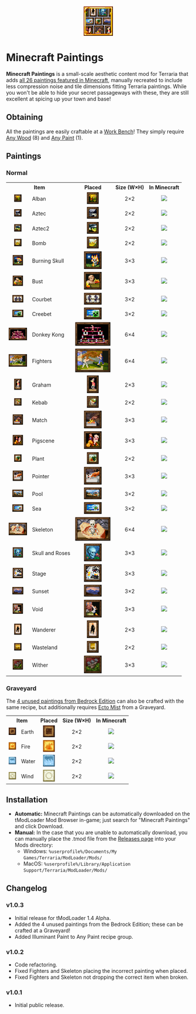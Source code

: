<p align="center">
    <img src="https://github.com/Barometz-Mod/MinecraftPaintings/blob/main/icon.png">
</p>

# Minecraft Paintings
**Minecraft Paintings** is a small-scale aesthetic content mod for Terraria that adds [all 26 paintings featured in Minecraft](https://minecraft.gamepedia.com/Painting), manually recreated to include less compression noise and tile dimensions fitting Terraria paintings. While you won't be able to hide your secret passageways with these, they are still excellent at spicing up your town and base!

## Obtaining
All the paintings are easily craftable at a [Work Bench](https://terraria.gamepedia.com/Work_Benches)! They simply require [Any Wood](https://terraria.gamepedia.com/Woods) (8) and [Any Paint](https://terraria.gamepedia.com/Paints) (1).

## Paintings
### Normal
<table>
    <tr>
        <th colspan="2" align="center">Item</th>
        <th align="center">Placed</th>
        <th align="center">Size (W×H)</th>
        <th align="center">In Minecraft</th>
    </tr>
    <tr>
        <td align="center"><img src="https://github.com/Barometz-Mod/MinecraftPaintings/blob/main/Items/TwoxTwo/Alban.png"></td>
        <td>Alban</td>
        <td align="center"><img src="https://github.com/Barometz-Mod/MinecraftPaintings/blob/main/doc/PlacedVisuals/Alban.png"></td>
        <td align="center">2×2</td>
        <td align="center"><img src="https://static.wikia.nocookie.net/minecraft_gamepedia/images/e/e0/Alban_%28texture%29_JE1_BE1.png/revision/latest/scale-to-width-down/160?cb=20201027071925" width="32px"></td>
    </tr>
    <tr>
        <td align="center"><img src="https://github.com/Barometz-Mod/MinecraftPaintings/blob/main/Items/TwoxTwo/Aztec.png"></td>
        <td>Aztec</td>
        <td align="center"><img src="https://github.com/Barometz-Mod/MinecraftPaintings/blob/main/doc/PlacedVisuals/Aztec.png"></td>
        <td align="center">2×2</td>
        <td align="center"><img src="https://static.wikia.nocookie.net/minecraft_gamepedia/images/a/ae/Aztec_%28texture%29_JE1_BE1.png/revision/latest/scale-to-width-down/160?cb=20201027071915" width="32px"></td>
    </tr>
    <tr>
        <td align="center"><img src="https://github.com/Barometz-Mod/MinecraftPaintings/blob/main/Items/TwoxTwo/Aztec2.png"></td>
        <td>Aztec2</td>
        <td align="center"><img src="https://github.com/Barometz-Mod/MinecraftPaintings/blob/main/doc/PlacedVisuals/Aztec2.png"></td>
        <td align="center">2×2</td>
        <td align="center"><img src="https://static.wikia.nocookie.net/minecraft_gamepedia/images/0/0d/Aztec2_%28texture%29_JE1_BE1.png/revision/latest/scale-to-width-down/160?cb=20201027071934" width="32px"></td>
    </tr>
    <tr>
        <td align="center"><img src="https://github.com/Barometz-Mod/MinecraftPaintings/blob/main/Items/TwoxTwo/Bomb.png"></td>
        <td>Bomb</td>
        <td align="center"><img src="https://github.com/Barometz-Mod/MinecraftPaintings/blob/main/doc/PlacedVisuals/Bomb.png"></td>
        <td align="center">2×2</td>
        <td align="center"><img src="https://static.wikia.nocookie.net/minecraft_gamepedia/images/4/48/Bomb_%28texture%29_JE1_BE1.png/revision/latest/scale-to-width-down/160?cb=20201027071942" width="32px"></td>
    </tr>
    <tr>
        <td align="center"><img src="https://github.com/Barometz-Mod/MinecraftPaintings/blob/main/Items/ThreexThree/BurningSkull.png"></td>
        <td>Burning Skull</td>
        <td align="center"><img src="https://github.com/Barometz-Mod/MinecraftPaintings/blob/main/doc/PlacedVisuals/BurningSkull.png"></td>
        <td align="center">3×3</td>
        <td align="center"><img src="https://static.wikia.nocookie.net/minecraft_gamepedia/images/2/2a/Burning_Skull_%28texture%29_JE2_BE1.png/revision/latest/scale-to-width-down/600?cb=20201027062512" width="128px"></td>
    </tr>
    <tr>
        <td align="center"><img src="https://github.com/Barometz-Mod/MinecraftPaintings/blob/main/Items/ThreexThree/Bust.png"></td>
        <td>Bust</td>
        <td align="center"><img src="https://github.com/Barometz-Mod/MinecraftPaintings/blob/main/doc/PlacedVisuals/Bust.png"></td>
        <td align="center">3×3</td>
        <td align="center"><img src="https://static.wikia.nocookie.net/minecraft_gamepedia/images/b/b0/Bust_%28texture%29_JE1_BE1.png/revision/latest/scale-to-width-down/320?cb=20201027074001" width="64px"></td>
    </tr>
    <tr>
        <td align="center"><img src="https://github.com/Barometz-Mod/MinecraftPaintings/blob/main/Items/ThreexTwo/Courbet.png"></td>
        <td>Courbet</td>
        <td align="center"><img src="https://github.com/Barometz-Mod/MinecraftPaintings/blob/main/doc/PlacedVisuals/Courbet.png"></td>
        <td align="center">3×2</td>
        <td align="center"><img src="https://static.wikia.nocookie.net/minecraft_gamepedia/images/a/ac/Courbet_%28texture%29_JE1_BE1.png/revision/latest/scale-to-width-down/320?cb=20201027073211" width="64px"></td>
    </tr>
    <tr>
        <td align="center"><img src="https://github.com/Barometz-Mod/MinecraftPaintings/blob/main/Items/ThreexTwo/Creebet.png"></td>
        <td>Creebet</td>
        <td align="center"><img src="https://github.com/Barometz-Mod/MinecraftPaintings/blob/main/doc/PlacedVisuals/Creebet.png"></td>
        <td align="center">3×2</td>
        <td align="center"><img src="https://static.wikia.nocookie.net/minecraft_gamepedia/images/8/83/Creebet_%28texture%29_JE1_BE1.png/revision/latest/scale-to-width-down/320?cb=20201027073236" width="64px"></td>
    </tr>
    <tr>
        <td align="center"><img src="https://github.com/Barometz-Mod/MinecraftPaintings/blob/main/Items/SixxFour/DonkeyKong.png"></td>
        <td>Donkey Kong</td>
        <td align="center"><img src="https://github.com/Barometz-Mod/MinecraftPaintings/blob/main/doc/PlacedVisuals/DonkeyKong.png"></td>
        <td align="center">6×4</td>
        <td align="center"><img src="https://static.wikia.nocookie.net/minecraft_gamepedia/images/6/64/Donkey_Kong_%28texture%29_JE1_BE1.png/revision/latest/scale-to-width-down/640?cb=20201027074201" width="128px"></td>
    </tr>
    <tr>
        <td align="center"><img src="https://github.com/Barometz-Mod/MinecraftPaintings/blob/main/Items/SixxFour/Fighters.png"></td>
        <td>Fighters</td>
        <td align="center"><img src="https://github.com/Barometz-Mod/MinecraftPaintings/blob/main/doc/PlacedVisuals/Fighters.png"></td>
        <td align="center">6×4</td>
        <td align="center"><img src="https://static.wikia.nocookie.net/minecraft_gamepedia/images/1/1f/Fighters_%28texture%29_JE1_BE1.png/revision/latest/scale-to-width-down/640?cb=20201027074143" width="128px"></td>
    </tr>
    <tr>
        <td align="center"><img src="https://github.com/Barometz-Mod/MinecraftPaintings/blob/main/Items/TwoxThree/Graham.png"></td>
        <td>Graham</td>
        <td align="center"><img src="https://github.com/Barometz-Mod/MinecraftPaintings/blob/main/doc/PlacedVisuals/Graham.png"></td>
        <td align="center">2×3</td>
        <td align="center"><img src="https://static.wikia.nocookie.net/minecraft_gamepedia/images/0/04/Graham_%28texture%29_JE1_BE1.png/revision/latest/scale-to-width-down/160?cb=20201027072924" width="32px"></td>
    </tr>
    <tr>
        <td align="center"><img src="https://github.com/Barometz-Mod/MinecraftPaintings/blob/main/Items/TwoxTwo/Kebab.png"></td>
        <td>Kebab</td>
        <td align="center"><img src="https://github.com/Barometz-Mod/MinecraftPaintings/blob/main/doc/PlacedVisuals/Kebab.png"></td>
        <td align="center">2×2</td>
        <td align="center"><img src="https://static.wikia.nocookie.net/minecraft_gamepedia/images/c/cf/Kebab_%28texture%29_JE1_BE1.png/revision/latest/scale-to-width-down/160?cb=20201027071904" width="32px"></td>
    </tr>
    <tr>
        <td align="center"><img src="https://github.com/Barometz-Mod/MinecraftPaintings/blob/main/Items/ThreexThree/Match.png"></td>
        <td>Match</td>
        <td align="center"><img src="https://github.com/Barometz-Mod/MinecraftPaintings/blob/main/doc/PlacedVisuals/Match.png"></td>
        <td align="center">3×3</td>
        <td align="center"><img src="https://static.wikia.nocookie.net/minecraft_gamepedia/images/3/3b/Match_%28texture%29_JE1_BE1.png/revision/latest/scale-to-width-down/320?cb=20201027073953" width="64px"></td>
    </tr>
    <tr>
        <td align="center"><img src="https://github.com/Barometz-Mod/MinecraftPaintings/blob/main/Items/ThreexThree/Pigscene.png"></td>
        <td>Pigscene</td>
        <td align="center"><img src="https://github.com/Barometz-Mod/MinecraftPaintings/blob/main/doc/PlacedVisuals/Pigscene.png"></td>
        <td align="center">3×3</td>
        <td align="center"><img src="https://static.wikia.nocookie.net/minecraft_gamepedia/images/b/be/Pigscene_%28texture%29_JE1_BE1.png/revision/latest/scale-to-width-down/600?cb=20201027074218" width="128px"></td>
    </tr>
    <tr>
        <td align="center"><img src="https://github.com/Barometz-Mod/MinecraftPaintings/blob/main/Items/TwoxTwo/Plant.png"></td>
        <td>Plant</td>
        <td align="center"><img src="https://github.com/Barometz-Mod/MinecraftPaintings/blob/main/doc/PlacedVisuals/Plant.png"></td>
        <td align="center">2×2</td>
        <td align="center"><img src="https://static.wikia.nocookie.net/minecraft_gamepedia/images/5/5c/Plant_%28texture%29_JE1_BE1.png/revision/latest/scale-to-width-down/160?cb=20201027072149" width="32px"></td>
    </tr>
    <tr>
        <td align="center"><img src="https://github.com/Barometz-Mod/MinecraftPaintings/blob/main/Items/ThreexThree/Pointer.png"></td>
        <td>Pointer</td>
        <td align="center"><img src="https://github.com/Barometz-Mod/MinecraftPaintings/blob/main/doc/PlacedVisuals/Pointer.png"></td>
        <td align="center">3×3</td>
        <td align="center"><img src="https://static.wikia.nocookie.net/minecraft_gamepedia/images/0/02/Pointer_%28texture%29_JE1_BE1.png/revision/latest/scale-to-width-down/600?cb=20201027074210" width="128px"></td>
    </tr>
    <tr>
        <td align="center"><img src="https://github.com/Barometz-Mod/MinecraftPaintings/blob/main/Items/ThreexTwo/Pool.png"></td>
        <td>Pool</td>
        <td align="center"><img src="https://github.com/Barometz-Mod/MinecraftPaintings/blob/main/doc/PlacedVisuals/Pool.png"></td>
        <td align="center">3×2</td>
        <td align="center"><img src="https://static.wikia.nocookie.net/minecraft_gamepedia/images/e/ee/Pool_%28texture%29_JE1_BE1.png/revision/latest/scale-to-width-down/320?cb=20201027073203" width="64px"></td>
    </tr>
    <tr>
        <td align="center"><img src="https://github.com/Barometz-Mod/MinecraftPaintings/blob/main/Items/ThreexTwo/Sea.png"></td>
        <td>Sea</td>
        <td align="center"><img src="https://github.com/Barometz-Mod/MinecraftPaintings/blob/main/doc/PlacedVisuals/Sea.png"></td>
        <td align="center">3×2</td>
        <td align="center"><img src="https://static.wikia.nocookie.net/minecraft_gamepedia/images/c/ca/Sea_%28texture%29_JE2_BE1.png/revision/latest/scale-to-width-down/320?cb=20201027073228" width="64px"></td>
    </tr>
    <tr>
        <td align="center"><img src="https://github.com/Barometz-Mod/MinecraftPaintings/blob/main/Items/SixxFour/Skeleton.png"></td>
        <td>Skeleton</td>
        <td align="center"><img src="https://github.com/Barometz-Mod/MinecraftPaintings/blob/main/doc/PlacedVisuals/Skeleton.png"></td>
        <td align="center">6×4</td>
        <td align="center"><img src="https://static.wikia.nocookie.net/minecraft_gamepedia/images/3/33/Skeleton_%28painting_texture%29_JE1_BE1.png/revision/latest/scale-to-width-down/640?cb=20201027074151" width="128px"></td>
    </tr>
    <tr>
        <td align="center"><img src="https://github.com/Barometz-Mod/MinecraftPaintings/blob/main/Items/ThreexThree/SkullAndRoses.png"></td>
        <td>Skull and Roses</td>
        <td align="center"><img src="https://github.com/Barometz-Mod/MinecraftPaintings/blob/main/doc/PlacedVisuals/SkullAndRoses.png"></td>
        <td align="center">3×3</td>
        <td align="center"><img src="https://static.wikia.nocookie.net/minecraft_gamepedia/images/8/8c/Skull_and_Roses_%28texture%29_JE1_BE1.png/revision/latest/scale-to-width-down/320?cb=20201027074035" width="64px"></td>
    </tr>
    <tr>
        <td align="center"><img src="https://github.com/Barometz-Mod/MinecraftPaintings/blob/main/Items/ThreexThree/Stage.png"></td>
        <td>Stage</td>
        <td align="center"><img src="https://github.com/Barometz-Mod/MinecraftPaintings/blob/main/doc/PlacedVisuals/Stage.png"></td>
        <td align="center">3×3</td>
        <td align="center"><img src="https://static.wikia.nocookie.net/minecraft_gamepedia/images/f/f4/Stage_%28texture%29_JE2_BE1.png/revision/latest/scale-to-width-down/320?cb=20201027074012" width="64px"></td>
    </tr>
    <tr>
        <td align="center"><img src="https://github.com/Barometz-Mod/MinecraftPaintings/blob/main/Items/ThreexTwo/Sunset.png"></td>
        <td>Sunset</td>
        <td align="center"><img src="https://github.com/Barometz-Mod/MinecraftPaintings/blob/main/doc/PlacedVisuals/Sunset.png"></td>
        <td align="center">3×2</td>
        <td align="center"><img src="https://static.wikia.nocookie.net/minecraft_gamepedia/images/b/bc/Sunset_%28texture%29_JE1_BE1.png/revision/latest/scale-to-width-down/320?cb=20201027073218" width="64px"></td>
    </tr>
    <tr>
        <td align="center"><img src="https://github.com/Barometz-Mod/MinecraftPaintings/blob/main/Items/ThreexThree/Void.png"></td>
        <td>Void</td>
        <td align="center"><img src="https://github.com/Barometz-Mod/MinecraftPaintings/blob/main/doc/PlacedVisuals/Void.png"></td>
        <td align="center">3×3</td>
        <td align="center"><img src="https://static.wikia.nocookie.net/minecraft_gamepedia/images/2/23/Void_%28texture%29_JE1_BE1.png/revision/latest/scale-to-width-down/320?cb=20201027074025" width="64px"></td>
    </tr>
    <tr>
        <td align="center"><img src="https://github.com/Barometz-Mod/MinecraftPaintings/blob/main/Items/TwoxThree/Wanderer.png"></td>
        <td>Wanderer</td>
        <td align="center"><img src="https://github.com/Barometz-Mod/MinecraftPaintings/blob/main/doc/PlacedVisuals/Wanderer.png"></td>
        <td align="center">2×3</td>
        <td align="center"><img src="https://static.wikia.nocookie.net/minecraft_gamepedia/images/5/52/Wanderer_%28texture%29_JE1_BE1.png/revision/latest/scale-to-width-down/160?cb=20201027072755" width="32px"></td>
    </tr>
    <tr>
        <td align="center"><img src="https://github.com/Barometz-Mod/MinecraftPaintings/blob/main/Items/TwoxTwo/Wasteland.png"></td>
        <td>Wasteland</td>
        <td align="center"><img src="https://github.com/Barometz-Mod/MinecraftPaintings/blob/main/doc/PlacedVisuals/Wasteland.png"></td>
        <td align="center">2×2</td>
        <td align="center"><img src="https://static.wikia.nocookie.net/minecraft_gamepedia/images/8/8d/Wasteland_%28texture%29_JE1_BE1.png/revision/latest/scale-to-width-down/160?cb=20201027072158" width="32px"></td>
    </tr>
    <tr>
        <td align="center"><img src="https://github.com/Barometz-Mod/MinecraftPaintings/blob/main/Items/ThreexThree/Wither.png"></td>
        <td>Wither</td>
        <td align="center"><img src="https://github.com/Barometz-Mod/MinecraftPaintings/blob/main/doc/PlacedVisuals/Wither.png"></td>
        <td align="center">3×3</td>
        <td align="center"><img src="https://static.wikia.nocookie.net/minecraft_gamepedia/images/9/94/Wither_%28painting_texture%29_JE1_BE1.png/revision/latest/scale-to-width-down/320?cb=20201027074043" width="64px"></td>
    </tr>
</table>

### Graveyard
The [4 unused paintings from Bedrock Edition](https://minecraft.gamepedia.com/wiki/Bedrock_Edition_unused_features#Paintings) can also be crafted with the same recipe, but additionally requires [Ecto Mist](https://terraria.fandom.com/wiki/Ecto_Mist) from a Graveyard.
<table>
    <tr>
        <th colspan="2" align="center">Item</th>
        <th align="center">Placed</th>
        <th align="center">Size (W×H)</th>
        <th align="center">In Minecraft</th>
    </tr>
    <tr>
        <td align="center"><img src="https://github.com/Barometz-Mod/MinecraftPaintings/blob/main/Items/TwoxTwo/Earth.png"></td>
        <td>Earth</td>
        <td align="center"><img src="https://github.com/Barometz-Mod/MinecraftPaintings/blob/main/doc/PlacedVisuals/Earth.png"></td>
        <td align="center">2×2</td>
        <td align="center"><img src="https://static.wikia.nocookie.net/minecraft_gamepedia/images/8/81/Earth_%28texture%29_BE2.png/revision/latest?cb=20201201163052&format=original" width="32px"></td>
    </tr>
    <tr>
        <td align="center"><img src="https://github.com/Barometz-Mod/MinecraftPaintings/blob/main/Items/TwoxTwo/Fire.png"></td>
        <td>Fire</td>
        <td align="center"><img src="https://github.com/Barometz-Mod/MinecraftPaintings/blob/main/doc/PlacedVisuals/Fire.png"></td>
        <td align="center">2×2</td>
        <td align="center"><img src="https://static.wikia.nocookie.net/minecraft_gamepedia/images/1/18/Fire_%28texture%29_BE2.png/revision/latest?cb=20201201163117&format=original" width="32px"></td>
    </tr>
    <tr>
        <td align="center"><img src="https://github.com/Barometz-Mod/MinecraftPaintings/blob/main/Items/TwoxTwo/Water.png"></td>
        <td>Water</td>
        <td align="center"><img src="https://github.com/Barometz-Mod/MinecraftPaintings/blob/main/doc/PlacedVisuals/Water.png"></td>
        <td align="center">2×2</td>
        <td align="center"><img src="https://static.wikia.nocookie.net/minecraft_gamepedia/images/b/b4/Water_%28texture%29_BE2.png/revision/latest?cb=20201201163203&format=original" width="32px"></td>
    </tr>
    <tr>
        <td align="center"><img src="https://github.com/Barometz-Mod/MinecraftPaintings/blob/main/Items/TwoxTwo/Wind.png"></td>
        <td>Wind</td>
        <td align="center"><img src="https://github.com/Barometz-Mod/MinecraftPaintings/blob/main/doc/PlacedVisuals/Wind.png"></td>
        <td align="center">2×2</td>
        <td align="center"><img src="https://static.wikia.nocookie.net/minecraft_gamepedia/images/7/7d/Wind_%28texture%29_BE2.png/revision/latest?cb=20201201163223&format=original" width="32px"></td>
    </tr>
</table>

## Installation
- **Automatic:** Minecraft Paintings can be automatically downloaded on the tModLoader Mod Browser in-game; just search for "Minecraft Paintings" and click Download.
- **Manual:** In the case that you are unable to automatically download, you can manually place the .tmod file from the [Releases page](https://github.com/Barometz-Mod/MinecraftPaintings/releases/latest) into your Mods directory:
    - Windows: `%userprofile%/Documents/My Games/Terraria/ModLoader/Mods/`
    - MacOS: `%userprofile%/Library/Application Support/Terraria/ModLoader/Mods/`

## Changelog
### v1.0.3
* Initial release for tModLoader 1.4 Alpha.
* Added the 4 unused paintings from the Bedrock Edition; these can be crafted at a Graveyard!
* Added Illuminant Paint to Any Paint recipe group.

### v1.0.2
* Code refactoring.
* Fixed Fighters and Skeleton placing the incorrect painting when placed.
* Fixed Fighters and Skeleton not dropping the correct item when broken.

### v1.0.1
* Initial public release.